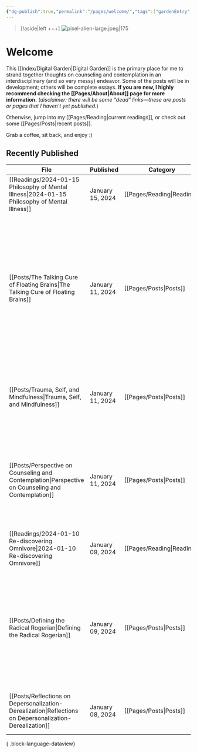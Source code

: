 ```yaml
---
{"dg-publish":true,"permalink":"/pages/welcome/","tags":["gardenEntry"],"created":"2024-01-12T07:27:55.597-08:00","updated":"2024-01-15T18:17:36.426-08:00"}
---
```



> [!aside|left +++]
> ![pixel-alien-large.jpeg|175](/img/user/00%20Meta/02%20Attachments/pixel-alien-large.jpeg)
# Welcome
This [[Index/Digital Garden\|Digital Garden]] is the primary place for me to strand together thoughts on counseling and contemplation in an interdisciplinary (and so very messy) endeavor. Some of the posts will be in development; others will be complete essays. **If you are new, I highly recommend checking the [[Pages/About\|About]] page for more information.** (*disclaimer: there will be some "dead" links—these are posts or pages that I haven't yet published.*)

Otherwise, jump into my [[Pages/Reading\|current readings]], or check out some [[Pages/Posts\|recent posts]]. 

Grab a coffee, sit back, and enjoy :)

## Recently Published

| File                                                                                                        | Published        | Category                      | Summary                                                                                                                                                                                                                                                                                                        |
| ----------------------------------------------------------------------------------------------------------- | ---------------- | ----------------------------- | -------------------------------------------------------------------------------------------------------------------------------------------------------------------------------------------------------------------------------------------------------------------------------------------------------------- |
| [[Readings/2024-01-15 Philosophy of Mental Illness\|2024-01-15 Philosophy of Mental Illness]]            | January 15, 2024 | [[Pages/Reading\|Reading]] | \-                                                                                                                                                                                                                                                                                                             |
| [[Posts/The Talking Cure of Floating Brains\|The Talking Cure of Floating Brains]]                       | January 11, 2024 | [[Pages/Posts\|Posts]]     | _What is the place of citing neuroscience for professional counselors and therapists? Does it truly represent what we do, or is it just the zeitgeist to say how X changes your brain in Y ways?_ Prompted by diving deep into a tiny fraction of a great book, Benjamin E. Caldwell's *Saving Psychotherapy.* |
| [[Posts/Trauma, Self, and Mindfulness\|Trauma, Self, and Mindfulness]]                                   | January 11, 2024 | [[Pages/Posts\|Posts]]     | musings on how the loss of self that occur in traumatic experiences can interact with the Buddhist idea of not- / non-self ([anatta](https://www.blogger.com/u/1/blog/post/edit/7448175482537401591/5695876508634988498#)).                                                                                    |
| [[Posts/Perspective on Counseling and Contemplation\|Perspective on Counseling and Contemplation]]       | January 11, 2024 | [[Pages/Posts\|Posts]]     | Limits of current paradigms, the potential of human experience in counseling and cognition research, and hints of how contemplative practices may aid us in this very human journey.                                                                                                                           |
| [[Readings/2024-01-10 Re-discovering Omnivore\|2024-01-10 Re-discovering Omnivore]]                      | January 09, 2024 | [[Pages/Reading\|Reading]] | \-                                                                                                                                                                                                                                                                                                             |
| [[Posts/Defining the Radical Rogerian\|Defining the Radical Rogerian]]                                   | January 09, 2024 | [[Pages/Posts\|Posts]]     | The relationship is the key intervention. [[Index/Common Factors\|Common Factors]] (e.g., alliance, empathy, coherent and agreed-upon plan, etc.) provide a framework for enhancing practitioner efficacy.                                                                                                                           |
| [[Posts/Reflections on Depersonalization-Derealization\|Reflections on Depersonalization-Derealization]] | January 08, 2024 | [[Pages/Posts\|Posts]]     | An intimate look into my experiences with DP/DR, meditation, and burnout.                                                                                                                                                                                                                                      |

{ .block-language-dataview}
